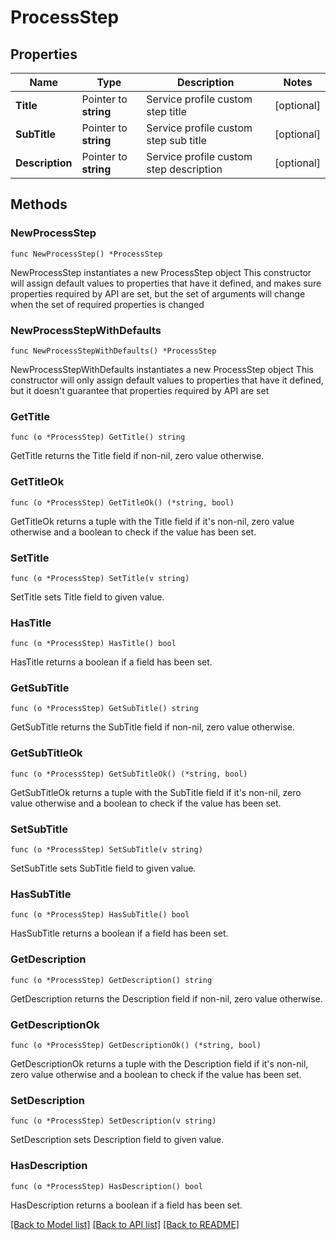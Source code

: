 # ProcessStep

## Properties

Name | Type | Description | Notes
------------ | ------------- | ------------- | -------------
**Title** | Pointer to **string** | Service profile custom step title | [optional] 
**SubTitle** | Pointer to **string** | Service profile custom step sub title | [optional] 
**Description** | Pointer to **string** | Service profile custom step description | [optional] 

## Methods

### NewProcessStep

`func NewProcessStep() *ProcessStep`

NewProcessStep instantiates a new ProcessStep object
This constructor will assign default values to properties that have it defined,
and makes sure properties required by API are set, but the set of arguments
will change when the set of required properties is changed

### NewProcessStepWithDefaults

`func NewProcessStepWithDefaults() *ProcessStep`

NewProcessStepWithDefaults instantiates a new ProcessStep object
This constructor will only assign default values to properties that have it defined,
but it doesn't guarantee that properties required by API are set

### GetTitle

`func (o *ProcessStep) GetTitle() string`

GetTitle returns the Title field if non-nil, zero value otherwise.

### GetTitleOk

`func (o *ProcessStep) GetTitleOk() (*string, bool)`

GetTitleOk returns a tuple with the Title field if it's non-nil, zero value otherwise
and a boolean to check if the value has been set.

### SetTitle

`func (o *ProcessStep) SetTitle(v string)`

SetTitle sets Title field to given value.

### HasTitle

`func (o *ProcessStep) HasTitle() bool`

HasTitle returns a boolean if a field has been set.

### GetSubTitle

`func (o *ProcessStep) GetSubTitle() string`

GetSubTitle returns the SubTitle field if non-nil, zero value otherwise.

### GetSubTitleOk

`func (o *ProcessStep) GetSubTitleOk() (*string, bool)`

GetSubTitleOk returns a tuple with the SubTitle field if it's non-nil, zero value otherwise
and a boolean to check if the value has been set.

### SetSubTitle

`func (o *ProcessStep) SetSubTitle(v string)`

SetSubTitle sets SubTitle field to given value.

### HasSubTitle

`func (o *ProcessStep) HasSubTitle() bool`

HasSubTitle returns a boolean if a field has been set.

### GetDescription

`func (o *ProcessStep) GetDescription() string`

GetDescription returns the Description field if non-nil, zero value otherwise.

### GetDescriptionOk

`func (o *ProcessStep) GetDescriptionOk() (*string, bool)`

GetDescriptionOk returns a tuple with the Description field if it's non-nil, zero value otherwise
and a boolean to check if the value has been set.

### SetDescription

`func (o *ProcessStep) SetDescription(v string)`

SetDescription sets Description field to given value.

### HasDescription

`func (o *ProcessStep) HasDescription() bool`

HasDescription returns a boolean if a field has been set.


[[Back to Model list]](../README.md#documentation-for-models) [[Back to API list]](../README.md#documentation-for-api-endpoints) [[Back to README]](../README.md)


